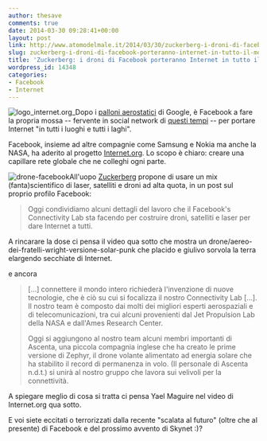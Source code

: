```yaml
---
author: thesave
comments: true
date: 2014-03-30 09:28:41+00:00
layout: post
link: http://www.atomodelmale.it/2014/03/30/zuckerberg-i-droni-di-facebook-porteranno-internet-in-tutto-il-mondo-skynet/
slug: zuckerberg-i-droni-di-facebook-porteranno-internet-in-tutto-il-mondo-skynet
title: 'Zuckerberg: i droni di Facebook porteranno Internet in tutto il mondo (Skynet?)'
wordpress_id: 14348
categories:
- Facebook
- Internet
---
```


![logo_internet.org_](http://www.atomodelmale.it/wp-content/uploads/2014/03/logo_internet.org_-300x99.jpg)Dopo i [palloni aerostatici](http://googleblog.blogspot.it/2013/06/introducing-project-loon.html) di Google, è Facebook a fare la propria mossa -- fervente in social network di [questi tempi](http://www.atomodelmale.it/2014/03/27/2-miliardi-per-oculus-rift-facebook-sempre-piu-verso-matrix/) -- per portare Internet "in tutti i luoghi e tutti i laghi".

Facebook, insieme ad altre compagnie come Samsung e Nokia ma anche la NASA, ha aderito al progetto [Internet.org](http://internet.org/). Lo scopo è chiaro: creare una capillare rete globale che ne colleghi ogni parte.

![drone-facebook](http://www.atomodelmale.it/wp-content/uploads/2014/03/drone-facebook-300x168.jpg)All'uopo [Zuckerberg](https://www.facebook.com/zuck/posts/10101322049893211?stream_ref=10) propone di usare un mix (fanta)scientifico di laser, satelliti e droni ad alta quota, in un post sul proprio profilo Facebook:


<blockquote>Oggi condividiamo alcuni dettagli del lavoro che il Facebook's Connectivity Lab sta facendo per costruire droni, satelliti e laser per dare Internet a tutti.</blockquote>


A rincarare la dose ci pensa il video qua sotto che mostra un drone/aereo-dei-fratelli-wright-versione-solar-punk che placido e giulivo sorvola la terra elargendo secchiate di Internet.



e ancora


<blockquote>[...] connettere il mondo intero richiederà l'invenzione di nuove tecnologie, che è ciò su cui si focalizza il nostro Connectivity Lab [...]. Il nostro team è composto dai molti dei migliori esperti aerospaziali e di telecomunicazioni, tra cui alcuni provenienti dal Jet Propulsion Lab della NASA e dall'Ames Research Center.

Oggi si aggiungono al nostro team alcuni membri importanti di Ascenta, una piccola compagnia inglese che ha creato le prime versione di Zephyr, il drone volante alimentato ad energia solare che ha stabilito il record di permanenza in volo. (Il personale di Ascenta n.d.t.) si unirà al nostro gruppo che lavora sui velivoli per la connettività.</blockquote>





A spiegare meglio di cosa si tratta ci pensa Yael Maguire nel video di Internet.org qua sotto.



E voi siete eccitati o terrorizzati dalla recente "scalata al futuro" (oltre che al presente) di Facebook e del prossimo avvento di Skynet :)?
